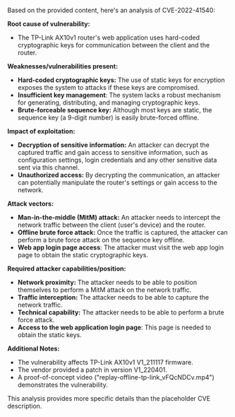 Based on the provided content, here's an analysis of CVE-2022-41540:

**Root cause of vulnerability:**

*   The TP-Link AX10v1 router's web application uses hard-coded cryptographic keys for communication between the client and the router.

**Weaknesses/vulnerabilities present:**

*   **Hard-coded cryptographic keys:** The use of static keys for encryption exposes the system to attacks if these keys are compromised.
*   **Insufficient key management**: The system lacks a robust mechanism for generating, distributing, and managing cryptographic keys.
*   **Brute-forceable sequence key:** Although most keys are static, the sequence key (a 9-digit number) is easily brute-forced offline.

**Impact of exploitation:**

*   **Decryption of sensitive information:** An attacker can decrypt the captured traffic and gain access to sensitive information, such as configuration settings, login credentials and any other sensitive data sent via this channel.
*   **Unauthorized access:** By decrypting the communication, an attacker can potentially manipulate the router's settings or gain access to the network.

**Attack vectors:**

*   **Man-in-the-middle (MitM) attack:** An attacker needs to intercept the network traffic between the client (user's device) and the router.
*   **Offline brute force attack:** Once the traffic is captured, the attacker can perform a brute force attack on the sequence key offline.
*   **Web app login page access**: The attacker must visit the web app login page to obtain the static cryptographic keys.

**Required attacker capabilities/position:**

*   **Network proximity:** The attacker needs to be able to position themselves to perform a MitM attack on the network traffic.
*   **Traffic interception:** The attacker needs to be able to capture the network traffic.
*   **Technical capability:** The attacker needs to be able to perform a brute force attack.
*   **Access to the web application login page**: This page is needed to obtain the static keys.

**Additional Notes:**

*   The vulnerability affects TP-Link AX10v1 V1\_211117 firmware.
*   The vendor provided a patch in version V1\_220401.
*   A proof-of-concept video ("replay-offline-tp-link\_vFQcNDCv.mp4") demonstrates the vulnerability.

This analysis provides more specific details than the placeholder CVE description.
